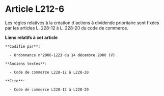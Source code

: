 # Article L212-6

Les règles relatives à la création d'actions à dividende prioritaire sont fixées par les articles L. 228-12 à L. 228-20 du
code de commerce.

**Liens relatifs à cet article**

	**Codifié par**:

	  - Ordonnance n°2000-1223 du 14 décembre 2000 (V)

	**Anciens textes**:

	  - Code de commerce L228-12 à L228-20

	**Cite**:

	  - Code de commerce L228-12 à L228-20
